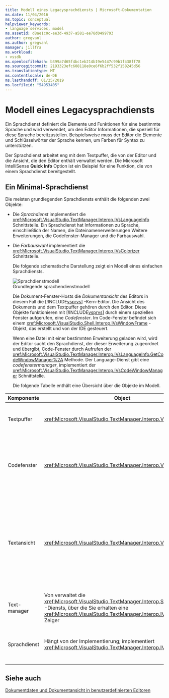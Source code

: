 ```yaml
---
title: Modell eines Legacysprachdiensts | Microsoft-Dokumentation
ms.date: 11/04/2016
ms.topic: conceptual
helpviewer_keywords:
- language services, model
ms.assetid: d8ae1c0c-ee3d-4937-a581-ee78d0499793
author: gregvanl
ms.author: gregvanl
manager: jillfra
ms.workload:
- vssdk
ms.openlocfilehash: b399a7d65f4bc1eb214b19e5447c99b1f438ff78
ms.sourcegitcommit: 2193323efc608118e0ce6f6b2ff532f158245d56
ms.translationtype: MT
ms.contentlocale: de-DE
ms.lasthandoff: 01/25/2019
ms.locfileid: "54953405"
---
```

# <a name="model-of-a-legacy-language-service"></a>Modell eines Legacysprachdiensts
Ein Sprachdienst definiert die Elemente und Funktionen für eine bestimmte Sprache und wird verwendet, um den Editor Informationen, die speziell für diese Sprache bereitzustellen. Beispielsweise muss der Editor die Elemente und Schlüsselwörter der Sprache kennen, um Farben für Syntax zu unterstützen.  
  
 Der Sprachdienst arbeitet eng mit dem Textpuffer, die von der Editor und die Ansicht, die den Editor enthält verwaltet werden. Die Microsoft IntelliSense **Quick Info** Option ist ein Beispiel für eine Funktion, die von einem Sprachdienst bereitgestellt.  
  
## <a name="a-minimal-language-service"></a>Ein Minimal-Sprachdienst  
 Die meisten grundlegenden Sprachdiensts enthält die folgenden zwei Objekte:  
  
- Die *Sprachdienst* implementiert die <xref:Microsoft.VisualStudio.TextManager.Interop.IVsLanguageInfo> Schnittstelle. Ein Sprachdienst hat Informationen zu Sprache, einschließlich der Namen, die Dateinamenerweiterungen Weitere Erweiterungen, die Codefenster-Manager und die Farbauswahl.  
  
- Die *Farbauswahl* implementiert die <xref:Microsoft.VisualStudio.TextManager.Interop.IVsColorizer> Schnittstelle.  
  
  Die folgende schematische Darstellung zeigt ein Modell eines einfachen Sprachdiensts.  
  
  ![Sprachdienstmodell](../../extensibility/media/vslanguageservicemodel.gif "VsLanguageServiceModel")  
  Grundlegende sprachendienstmodell  
  
  Die Dokument-Fenster-Hosts die *Dokumentansicht* des Editors in diesem Fall die [!INCLUDE[vsprvs](../../code-quality/includes/vsprvs_md.md)] -Kern-Editor. Die Ansicht des Dokuments und dem Textpuffer gehören durch den Editor. Diese Objekte funktionieren mit [!INCLUDE[vsprvs](../../code-quality/includes/vsprvs_md.md)] durch einem speziellen Fenster aufgerufen, eine *Codefenster*. Im Code-Fenster befindet sich einem <xref:Microsoft.VisualStudio.Shell.Interop.IVsWindowFrame> -Objekt, das erstellt und von der IDE gesteuert.  
  
  Wenn eine Datei mit einer bestimmten Erweiterung geladen wird, wird der Editor sucht den Sprachdienst, der dieser Erweiterung zugeordnet und übergibt, Code-Fenster durch Aufrufen der <xref:Microsoft.VisualStudio.TextManager.Interop.IVsLanguageInfo.GetCodeWindowManager%2A> Methode. Der Language-Dienst gibt eine *codefenstermanager*, implementiert der <xref:Microsoft.VisualStudio.TextManager.Interop.IVsCodeWindowManager> Schnittstelle.  
  
  Die folgende Tabelle enthält eine Übersicht über die Objekte im Modell.  
  
| Komponente | Object | Funktion |
|------------------| - | - |
| Textpuffer | <xref:Microsoft.VisualStudio.TextManager.Interop.VsTextBuffer> | Ein Stream der Unicode-Lese-/Schreibzugriff-Text. Es ist möglich, für den Text auf andere Codierungen verwenden. |
| Codefenster | <xref:Microsoft.VisualStudio.TextManager.Interop.VsCodeWindow> | Ein Dokumentfenster, das eine oder mehrere Textansichten enthält. Wenn [!INCLUDE[vsprvs](../../code-quality/includes/vsprvs_md.md)] wird im Modus "Multiple Document Interface (MDI)" wird im Code-Fenster untergeordnetes MDI-Fenster. |
| Textansicht | <xref:Microsoft.VisualStudio.TextManager.Interop.VsTextView> | Ein Fenster, in dem der Benutzer navigieren, und zeigen Text mithilfe der Tastatur und Maus. Eine Textansicht, die als Editor für den Benutzer angezeigt werden. Sie können der Textansichten in normalen-Editor-Fenster, das Fenster "Ausgabe" und das "Direktfenster" verwenden. Darüber hinaus können Sie eine oder mehrere Textansichten in einem Codefenster konfigurieren. |
| Text-manager | Von verwaltet die <xref:Microsoft.VisualStudio.TextManager.Interop.SVsTextManager> -Diensts, über die Sie erhalten eine <xref:Microsoft.VisualStudio.TextManager.Interop.IVsTextManager> Zeiger | Eine Komponente, die allgemeine Informationen, die alle Komponenten, die zuvor beschriebenen freigegebenen verwaltet. |
| Sprachdienst | Hängt von der Implementierung; implementiert <xref:Microsoft.VisualStudio.TextManager.Interop.IVsLanguageInfo> | Ein Objekt, das den Editor Sprachspezifische Informationen wie syntaxhervorhebung, Anweisungsvervollständigung und Klammer bietet. |
  
## <a name="see-also"></a>Siehe auch  
 [Dokumentdaten und Dokumentansicht in benutzerdefinierten Editoren](../../extensibility/document-data-and-document-view-in-custom-editors.md)